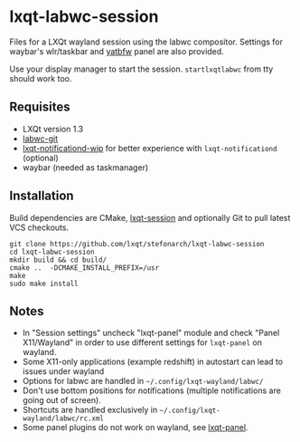 # lxqt-labwc-session

Files for a LXQt wayland session using the labwc compositor. Settings for waybar's wlr/taskbar and [yatbfw]() panel are also provided.

Use your display manager to start the session. `startlxqtlabwc` from tty should work too.

## Requisites

* LXQt version 1.3
* [labwc-git](https://github.com/labwc/labwc)
* [lxqt-notificationd-wip](https://github.com/stefonarch/lxqt-notificationd/tree/wip_layer_shell_qt) for better experience with `lxqt-notificationd` (optional)
* waybar (needed as taskmanager)

## Installation

Build dependencies are CMake, [lxqt-session](https://github.com/lxqt/lxqt-session) and optionally Git to pull latest VCS checkouts.

```
git clone https://github.com/lxqt/stefonarch/lxqt-labwc-session
cd lxqt-labwc-session
mkdir build && cd build/
cmake ..  -DCMAKE_INSTALL_PREFIX=/usr
make
sudo make install
```

## Notes

* In "Session settings" uncheck "lxqt-panel" module and check "Panel X11/Wayland" in order to use different settings
for `lxqt-panel` on wayland.
* Some X11-only applications (example redshift) in autostart can lead to issues under wayland
* Options for labwc are handled in `~/.config/lxqt-wayland/labwc/`
* Don't use bottom positions for notifications (multiple notifications are going out of screen).
* Shortcuts are handled exclusively in `~/.config/lxqt-wayland/labwc/rc.xml`
* Some panel plugins do not work on wayland, see [lxqt-panel]().



